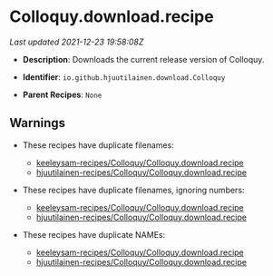 # Colloquy.download.recipe

_Last updated 2021-12-23 19:58:08Z_

- **Description**: Downloads the current release version of Colloquy.

- **Identifier**: `io.github.hjuutilainen.download.Colloquy`

- **Parent Recipes**: `None`

## Warnings

- These recipes have duplicate filenames:
    - [keeleysam-recipes/Colloquy/Colloquy.download.recipe](/autopkg-dupe-tracker/keeleysam-recipes/Colloquy/Colloquy.download.recipe)
    - [hjuutilainen-recipes/Colloquy/Colloquy.download.recipe](/autopkg-dupe-tracker/hjuutilainen-recipes/Colloquy/Colloquy.download.recipe)

- These recipes have duplicate filenames, ignoring numbers:
    - [keeleysam-recipes/Colloquy/Colloquy.download.recipe](/autopkg-dupe-tracker/keeleysam-recipes/Colloquy/Colloquy.download.recipe)
    - [hjuutilainen-recipes/Colloquy/Colloquy.download.recipe](/autopkg-dupe-tracker/hjuutilainen-recipes/Colloquy/Colloquy.download.recipe)

- These recipes have duplicate NAMEs:
    - [keeleysam-recipes/Colloquy/Colloquy.download.recipe](/autopkg-dupe-tracker/keeleysam-recipes/Colloquy/Colloquy.download.recipe)
    - [hjuutilainen-recipes/Colloquy/Colloquy.download.recipe](/autopkg-dupe-tracker/hjuutilainen-recipes/Colloquy/Colloquy.download.recipe)